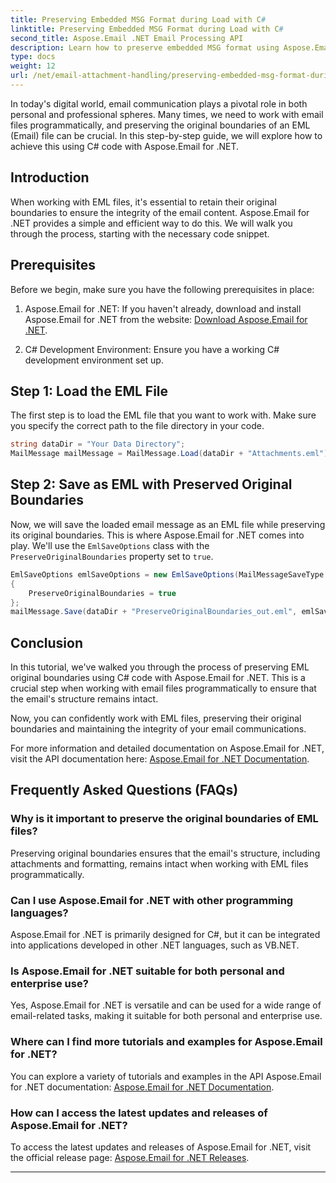 ```yaml
---
title: Preserving Embedded MSG Format during Load with C#
linktitle: Preserving Embedded MSG Format during Load with C#
second_title: Aspose.Email .NET Email Processing API
description: Learn how to preserve embedded MSG format using Aspose.Email for .NET. Step-by-step guide with source code.
type: docs
weight: 12
url: /net/email-attachment-handling/preserving-embedded-msg-format-during-load-with-csharp/
---
```


In today's digital world, email communication plays a pivotal role in both personal and professional spheres. Many times, we need to work with email files programmatically, and preserving the original boundaries of an EML (Email) file can be crucial. In this step-by-step guide, we will explore how to achieve this using C# code with Aspose.Email for .NET.

## Introduction

When working with EML files, it's essential to retain their original boundaries to ensure the integrity of the email content. Aspose.Email for .NET provides a simple and efficient way to do this. We will walk you through the process, starting with the necessary code snippet.

## Prerequisites

Before we begin, make sure you have the following prerequisites in place:

1. Aspose.Email for .NET: If you haven't already, download and install Aspose.Email for .NET from the website: [Download Aspose.Email for .NET](https://releases.aspose.com/email/net/).

2. C# Development Environment: Ensure you have a working C# development environment set up.

## Step 1: Load the EML File

The first step is to load the EML file that you want to work with. Make sure you specify the correct path to the file directory in your code.

```csharp
string dataDir = "Your Data Directory";
MailMessage mailMessage = MailMessage.Load(dataDir + "Attachments.eml");
```

## Step 2: Save as EML with Preserved Original Boundaries

Now, we will save the loaded email message as an EML file while preserving its original boundaries. This is where Aspose.Email for .NET comes into play. We'll use the `EmlSaveOptions` class with the `PreserveOriginalBoundaries` property set to `true`.

```csharp
EmlSaveOptions emlSaveOptions = new EmlSaveOptions(MailMessageSaveType.EmlFormat)
{
    PreserveOriginalBoundaries = true
};
mailMessage.Save(dataDir + "PreserveOriginalBoundaries_out.eml", emlSaveOptions);
```

## Conclusion

In this tutorial, we've walked you through the process of preserving EML original boundaries using C# code with Aspose.Email for .NET. This is a crucial step when working with email files programmatically to ensure that the email's structure remains intact.

Now, you can confidently work with EML files, preserving their original boundaries and maintaining the integrity of your email communications.

For more information and detailed documentation on Aspose.Email for .NET, visit the API documentation here: [Aspose.Email for .NET Documentation](https://reference.aspose.com/email/net/).

## Frequently Asked Questions (FAQs)

### Why is it important to preserve the original boundaries of EML files?
   
Preserving original boundaries ensures that the email's structure, including attachments and formatting, remains intact when working with EML files programmatically.

### Can I use Aspose.Email for .NET with other programming languages?

Aspose.Email for .NET is primarily designed for C#, but it can be integrated into applications developed in other .NET languages, such as VB.NET.

### Is Aspose.Email for .NET suitable for both personal and enterprise use?

Yes, Aspose.Email for .NET is versatile and can be used for a wide range of email-related tasks, making it suitable for both personal and enterprise use.

### Where can I find more tutorials and examples for Aspose.Email for .NET?

You can explore a variety of tutorials and examples in the API Aspose.Email for .NET documentation: [Aspose.Email for .NET Documentation](https://reference.aspose.com/email/net/).

### How can I access the latest updates and releases of Aspose.Email for .NET?

To access the latest updates and releases of Aspose.Email for .NET, visit the official release page: [Aspose.Email for .NET Releases](https://releases.aspose.com/email/net/).

---
